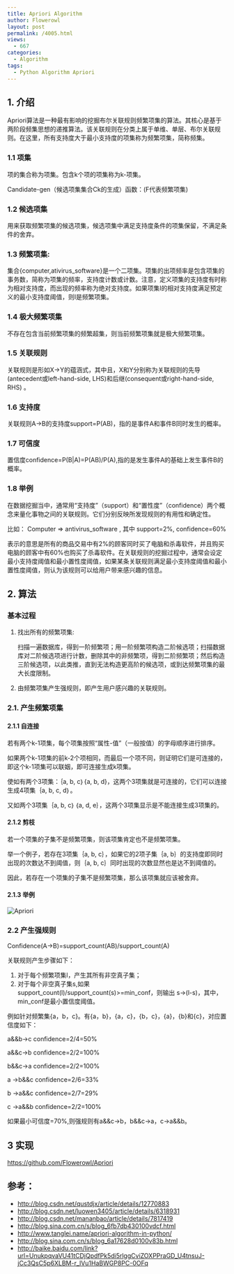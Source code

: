 ```yaml
---
title: Apriori Algorithm
author: Flowerowl
layout: post
permalink: /4005.html
views:
  - 667
categories:
  - Algorithm
tags:
  - Python Algorithm Apriori
---
```


## 1. 介绍
Apriori算法是一种最有影响的挖掘布尔关联规则频繁项集的算法。其核心是基于两阶段频集思想的递推算法。该关联规则在分类上属于单维、单层、布尔关联规则。在这里，所有支持度大于最小支持度的项集称为频繁项集，简称频集。

### 1.1 项集

项的集合称为项集。包含k个项的项集称为k-项集。

Candidate-gen（候选项集集合Ck的生成）函数：(F代表频繁项集)

### 1.2 候选项集

用来获取频繁项集的候选项集，候选项集中满足支持度条件的项集保留，不满足条件的舍弃。

### 1.3 频繁项集:
集合{computer,ativirus_software}是一个二项集。项集的出项频率是包含项集的事务数，简称为项集的频率，支持度计数或计数。注意，定义项集的支持度有时称为相对支持度，而出现的频率称为绝对支持度。如果项集I的相对支持度满足预定义的最小支持度阈值，则I是频繁项集。

### 1.4 极大频繁项集
不存在包含当前频繁项集的频繁超集，则当前频繁项集就是极大频繁项集。

### 1.5 关联规则

关联规则是形如X→Y的蕴涵式，其中且，X和Y分别称为关联规则的先导(antecedent或left-hand-side, LHS)和后继(consequent或right-hand-side, RHS) 。

### 1.6 支持度
关联规则A->B的支持度support=P(AB)，指的是事件A和事件B同时发生的概率。

### 1.7 可信度
置信度confidence=P(B|A)=P(AB)/P(A),指的是发生事件A的基础上发生事件B的概率。

### 1.8 举例

在数据挖掘当中，通常用“支持度”（support）和“置性度”（confidence）两个概念来量化事物之间的关联规则。它们分别反映所发现规则的有用性和确定性。

比如：
Computer => antivirus_software , 其中 support=2%, confidence=60%

表示的意思是所有的商品交易中有2%的顾客同时买了电脑和杀毒软件，并且购买电脑的顾客中有60%也购买了杀毒软件。在关联规则的挖掘过程中，通常会设定最小支持度阈值和最小置性度阈值，如果某条关联规则满足最小支持度阈值和最小置性度阈值，则认为该规则可以给用户带来感兴趣的信息。


## 2. 算法

### 基本过程 

1. 找出所有的频繁项集:

    扫描一遍数据库，得到一阶频繁项；用一阶频繁项构造二阶候选项；扫描数据库对二阶候选项进行计数，删除其中的非频繁项，得到二阶频繁项；然后构造三阶候选项，以此类推，直到无法构造更高阶的候选项，或到达频繁项集的最大长度限制。

2. 由频繁项集产生强规则，即产生用户感兴趣的关联规则。

    
### 2.1. 产生频繁项集

#### 2.1.1 自连接

若有两个k-1项集，每个项集按照“属性-值”（一般按值）的字母顺序进行排序。

如果两个k-1项集的前k-2个项相同，而最后一个项不同，则证明它们是可连接的，即这个k-1项集可以联姻，即可连接生成k项集。

使如有两个3项集：｛a, b, c｝{a, b, d}，这两个3项集就是可连接的，它们可以连接生成4项集｛a, b, c, d｝。

又如两个3项集｛a, b, c｝｛a, d, e｝，这两个3项集显示是不能连接生成3项集的。

#### 2.1.2 剪枝

若一个项集的子集不是频繁项集，则该项集肯定也不是频繁项集。

举一个例子，若存在3项集｛a, b, c｝，如果它的2项子集｛a, b｝的支持度即同时出现的次数达不到阈值，则｛a, b, c｝同时出现的次数显然也是达不到阈值的。

因此，若存在一个项集的子集不是频繁项集，那么该项集就应该被舍弃。

#### 2.1.3 举例

![Apriori](http://lazynight.me/wp-content/uploads/2015/04/apriori_1.png)


### 2.2 产生强规则

Confidence(A->B)=support_count(AB)/support_count(A)

关联规则产生步骤如下：

1. 对于每个频繁项集l，产生其所有非空真子集；
2. 对于每个非空真子集s,如果support_count(l)/support_count(s)>=min_conf，则输出 s->(l-s)，其中，min_conf是最小置信度阈值。

例如针对频繁集{a，b，c}。有{a，b}，{a，c}，{b，c}，{a}，{b}和{c}，对应置信度如下：

a&&b->c confidence=2/4=50%

a&&c->b confidence=2/2=100%

b&&c->a confidence=2/2=100%

a ->b&&c confidence=2/6=33%

b ->a&&c confidence=2/7=29%

c ->a&&b confidence=2/2=100%

如果最小可信度=70%,则强规则有a&&c->b，b&&c->a，c->a&&b。

## 3 实现

https://github.com/Flowerowl/Apriori


## 参考：
* http://blog.csdn.net/qustdjx/article/details/12770883
* http://blog.csdn.net/luowen3405/article/details/6318931
* http://blog.csdn.net/mananbao/article/details/7817419
* http://blog.sina.com.cn/s/blog_6fb7db430100vdcf.html
* http://www.tanglei.name/apriori-algorithm-in-python/
* http://blog.sina.com.cn/s/blog_6a17628d0100v83b.html
* http://baike.baidu.com/link?url=UnukpqvaVU41tCDjQpdfPk5di5rlggCviZOXPPraGD_U4tnsuJ-jCc3QsC5p6XLBM-r_lVu1HaBWGP8PC-0OFq

